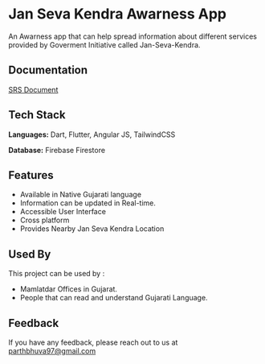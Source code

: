 
# Jan Seva Kendra Awarness App

An Awarness app that can help spread information about different services provided by Goverment Initiative called Jan-Seva-Kendra.



## Documentation

[SRS Document](https://drive.google.com/drive/folders/1KMYtJWDBf2umOZ9JUdwTJx_xKW9lYqXI?usp=sharing)


## Tech Stack

**Languages:** Dart, Flutter, Angular JS, TailwindCSS

**Database:** Firebase Firestore


## Features

- Available in Native Gujarati language
- Information can be updated in Real-time.
- Accessible User Interface
- Cross platform
- Provides Nearby Jan Seva Kendra Location


## Used By

This project can be used by :

- Mamlatdar Offices in Gujarat.
- People that can read and understand Gujarati Language.


## Feedback

If you have any feedback, please reach out to us at parthbhuva97@gmail.com

